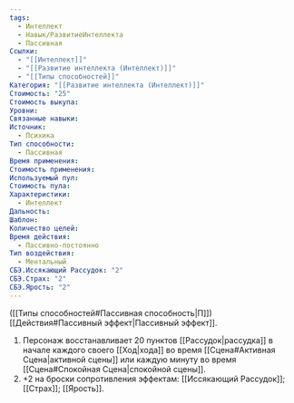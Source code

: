 ```yaml
---
tags:
  - Интеллект
  - Навык/РазвитиеИнтеллекта
  - Пассивная
Ссылки:
  - "[[Интеллект]]"
  - "[[Развитие интеллекта (Интеллект)]]"
  - "[[Типы способностей]]"
Категория: "[[Развитие интеллекта (Интеллект)]]"
Стоимость: "25"
Стоимость выкупа: 
Уровни: 
Связанные навыки: 
Источник:
  - Психика
Тип способности:
  - Пассивная
Время применения: 
Стоимость применения: 
Используемый пул: 
Стоимость пула: 
Характеристики:
  - Интеллект
Дальность: 
Шаблон: 
Количество целей: 
Время действия:
  - Пассивно-постоянно
Тип воздействия:
  - Ментальный
СБЭ.Иссякающий Рассудок: "2"
СБЭ.Страх: "2"
СБЭ.Ярость: "2"
---
```

([[Типы способностей#Пассивная способность|П]]) [[Действия#Пассивный эффект|Пассивный эффект]]. 

1. Персонаж восстанавливает 20 пунктов [[Рассудок|рассудка]] в начале каждого своего [[Ход|хода]] во время [[Сцена#Активная Сцена|активной сцены]] или каждую минуту во время [[Сцена#Спокойная Сцена|спокойной сцены]].
2. +2 на броски сопротивления эффектам: [[Иссякающий Рассудок]]; [[Страх]]; [[Ярость]]. 
